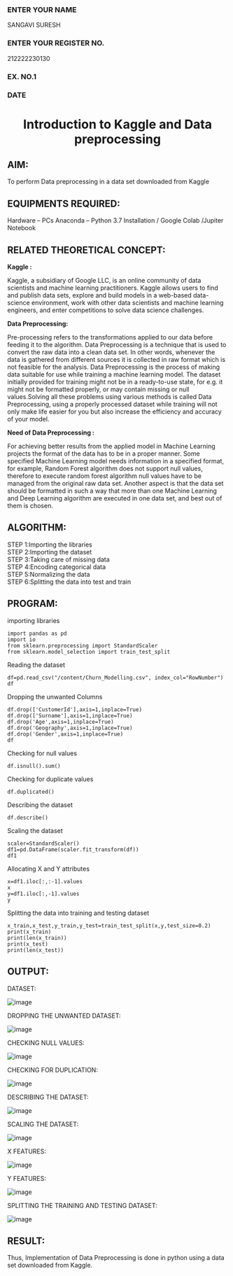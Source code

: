 <H3>ENTER YOUR NAME</H3> SANGAVI SURESH
<H3>ENTER YOUR REGISTER NO.</H3> 212222230130
<H3>EX. NO.1</H3>
<H3>DATE</H3>
<H1 ALIGN =CENTER> Introduction to Kaggle and Data preprocessing</H1>

## AIM:

To perform Data preprocessing in a data set downloaded from Kaggle

## EQUIPMENTS REQUIRED:
Hardware – PCs
Anaconda – Python 3.7 Installation / Google Colab /Jupiter Notebook

## RELATED THEORETICAL CONCEPT:

**Kaggle :**

Kaggle, a subsidiary of Google LLC, is an online community of data scientists and machine learning practitioners. Kaggle allows users to find and publish data sets, explore and build models in a web-based data-science environment, work with other data scientists and machine learning engineers, and enter competitions to solve data science challenges.

**Data Preprocessing:**

Pre-processing refers to the transformations applied to our data before feeding it to the algorithm. Data Preprocessing is a technique that is used to convert the raw data into a clean data set. In other words, whenever the data is gathered from different sources it is collected in raw format which is not feasible for the analysis.
Data Preprocessing is the process of making data suitable for use while training a machine learning model. The dataset initially provided for training might not be in a ready-to-use state, for e.g. it might not be formatted properly, or may contain missing or null values.Solving all these problems using various methods is called Data Preprocessing, using a properly processed dataset while training will not only make life easier for you but also increase the efficiency and accuracy of your model.

**Need of Data Preprocessing :**

For achieving better results from the applied model in Machine Learning projects the format of the data has to be in a proper manner. Some specified Machine Learning model needs information in a specified format, for example, Random Forest algorithm does not support null values, therefore to execute random forest algorithm null values have to be managed from the original raw data set.
Another aspect is that the data set should be formatted in such a way that more than one Machine Learning and Deep Learning algorithm are executed in one data set, and best out of them is chosen.


## ALGORITHM:
STEP 1:Importing the libraries<BR>
STEP 2:Importing the dataset<BR>
STEP 3:Taking care of missing data<BR>
STEP 4:Encoding categorical data<BR>
STEP 5:Normalizing the data<BR>
STEP 6:Splitting the data into test and train<BR>

##  PROGRAM:

importing libraries

```
import pandas as pd
import io
from sklearn.preprocessing import StandardScaler
from sklearn.model_selection import train_test_split
```
Reading the dataset

```
df=pd.read_csv("/content/Churn_Modelling.csv", index_col="RowNumber")
df
```
Dropping the unwanted Columns

```
df.drop(['CustomerId'],axis=1,inplace=True)
df.drop(['Surname'],axis=1,inplace=True)
df.drop('Age',axis=1,inplace=True)
df.drop('Geography',axis=1,inplace=True)
df.drop('Gender',axis=1,inplace=True)
df
```
Checking for null values
```
df.isnull().sum()
```
Checking for duplicate values
```
df.duplicated()
```
Describing the dataset
```
df.describe()
```
Scaling the dataset
```
scaler=StandardScaler()
df1=pd.DataFrame(scaler.fit_transform(df))
df1
```
Allocating X and Y attributes
```
x=df1.iloc[:,:-1].values
x
y=df1.iloc[:,-1].values
y
```
Splitting the data into training and testing dataset
```
x_train,x_test,y_train,y_test=train_test_split(x,y,test_size=0.2)
print(x_train)
print(len(x_train))
print(x_test)
print(len(x_test))

```

## OUTPUT:
DATASET:

![image](https://github.com/Sangavi-suresh/Ex-1-NN/assets/118541861/efa2cc65-aaf4-4adc-9526-a0448a707460)


DROPPING THE UNWANTED DATASET:

![image](https://github.com/Sangavi-suresh/Ex-1-NN/assets/118541861/d47d2e73-05c3-49dd-b936-6e379b4d5bfc)


CHECKING NULL VALUES:

![image](https://github.com/Sangavi-suresh/Ex-1-NN/assets/118541861/caa724ef-5465-48a7-9fb6-af6f35acad0e)

CHECKING FOR DUPLICATION:

![image](https://github.com/Sangavi-suresh/Ex-1-NN/assets/118541861/d96e57b7-e3c5-4c9d-ad46-7e6d0c78a24f)

DESCRIBING THE DATASET:

![image](https://github.com/Sangavi-suresh/Ex-1-NN/assets/118541861/5fa8e595-448f-4508-ab26-44a8871f540e)


SCALING THE DATASET:

![image](https://github.com/Sangavi-suresh/Ex-1-NN/assets/118541861/d1266732-43d6-4e5e-88f4-cf2b2999fee8)

X FEATURES:

![image](https://github.com/Sangavi-suresh/Ex-1-NN/assets/118541861/85ab171d-4e01-4323-a253-a333de785803)


Y FEATURES:

![image](https://github.com/Sangavi-suresh/Ex-1-NN/assets/118541861/a4f760ef-6e95-43d8-bd0d-e4582aab3def)


SPLITTING THE TRAINING AND TESTING DATASET:

![image](https://github.com/Sangavi-suresh/Ex-1-NN/assets/118541861/e68a4454-81bd-4b70-9393-593ff0effc95)

## RESULT:
Thus, Implementation of Data Preprocessing is done in python  using a data set downloaded from Kaggle.


